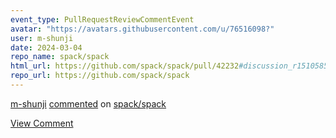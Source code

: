 ```yaml
---
event_type: PullRequestReviewCommentEvent
avatar: "https://avatars.githubusercontent.com/u/76516098?"
user: m-shunji
date: 2024-03-04
repo_name: spack/spack
html_url: https://github.com/spack/spack/pull/42232#discussion_r1510585278
repo_url: https://github.com/spack/spack
---
```


<a href='https://github.com/m-shunji' target='_blank'>m-shunji</a> <a href='https://github.com/spack/spack/pull/42232#discussion_r1510585278' target='_blank'>commented</a> on <a href='https://github.com/spack/spack' target='_blank'>spack/spack</a>

<a href='https://github.com/spack/spack/pull/42232#discussion_r1510585278' target='_blank'>View Comment</a>